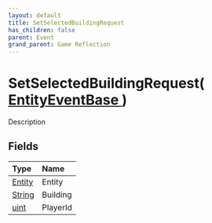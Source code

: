 ```yaml
---
layout: default
title: SetSelectedBuildingRequest
has_children: false
parent: Event
grand_parent: Game Reflection
---
```

# SetSelectedBuildingRequest( [ EntityEventBase ](/riftbreaker-wiki/docs/game-reflection/events/entity_event_base/) )
Description 

## Fields

| Type | Name |
|:----------|:--------------|
| [Entity](/riftbreaker-wiki/docs/game-reflection/classes/entity/) | Entity |
| [String](/riftbreaker-wiki/docs/game-reflection/components/string/) | Building |
| [uint](/riftbreaker-wiki/docs/game-reflection/components/uint/) | PlayerId |

